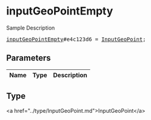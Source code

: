 # inputGeoPointEmpty

Sample Description

<pre>
<a href="../constructor/inputGeoPointEmpty.md">inputGeoPointEmpty</a>#e4c123d6 = <a href="../type/InputGeoPoint.md">InputGeoPoint</a>;
</pre>

## Parameters

| Name | Type | Description |
|------|:----:|-------------|

## Type

&lt;a href=&#34;../type/InputGeoPoint.md&#34;&gt;InputGeoPoint&lt;/a&gt;
